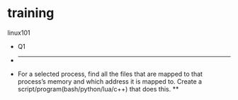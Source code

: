 # training
linux101


* Q1
* ---------
* For a selected process, find all the files that are mapped to that process’s memory and which address it is mapped to. Create a script/program(bash/python/lua/c++) that does this.
** 